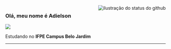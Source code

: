 <img align='right' src="https://github-readme-stats.vercel.app/api?username=iuricode&show_icons=true&title_color=783c00&text_color=af552e&icon_color=783c00&bg_color=f8efd4&cache_seconds=2300" alt="ilustração do status do github">

### Olá, meu nome é Adielson

<img src="https://img.shields.io/static/v1?label=Overview&message=Adielson&color=f8efd4&style=for-the-badge&logo=GitHub">

<p>

Estudando no **IFPE Campus Belo Jardim**<br/>


</p>
<hr>
